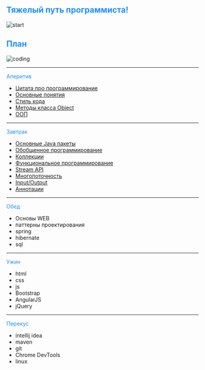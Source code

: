 ## <span style="color: #1E90FF">Тяжелый путь программиста!</span>
![start](https://www.sb.by/upload/iblock/0e3/0e3befde3b6b9a77004fb61175a120a4.jpg)

## <span style="color: #1E90FF">План</span>
![coding](https://ug.ru/wp-content/uploads/2020/05/programmirovanie.jpg)

---
<span style="color: #1E90FF">Аперитив</span>
* [Цитата про программирование](QuoteInfo.md)
* [Основные понятия](BasicInfo.md)
* [Стиль кода](StyleInfo.md)
* [Методы класса Object](ObjectInfo.md)
* [ООП](OOPInfo.md)
---
<span style="color: #1E90FF">Завтрак</span>
* [Основные Java пакеты](PackageInfo.md)
* [Обобщенное программирование](GenericsInfo.md)
* [Коллекции](CollectionInfo.md)
* [Функциональное программирование](LambdaInfo.md)
* [Stream API](StreamInfo.md)
* [Многопоточность](MultithreadInfo.md)
* [Input/Output](IOInfo.md)
* [Аннотации](AnnotationInfo.md)
---
<span style="color: #1E90FF">Обед</span>
* Основы WEB
* паттерны проектирования
* spring
* hibernate
* sql
---
<span style="color: #1E90FF">Ужин</span>
* html
* css
* js
* Bootstrap
* AngularJS
* jQuery
---
<span style="color: #1E90FF">Перекус</span>
* intellij idea
* maven
* git
* Chrome DevTools
* linux